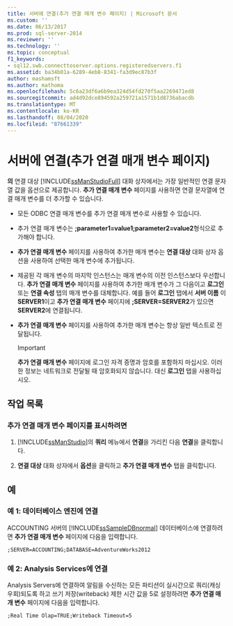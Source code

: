 ```yaml
---
title: 서버에 연결(추가 연결 매개 변수 페이지) | Microsoft 문서
ms.custom: ''
ms.date: 06/13/2017
ms.prod: sql-server-2014
ms.reviewer: ''
ms.technology: ''
ms.topic: conceptual
f1_keywords:
- sql12.swb.connecttoserver.options.registeredservers.f1
ms.assetid: ba34b01a-6289-4eb8-8341-fa3d9ec87b3f
author: mashamsft
ms.author: mathoma
ms.openlocfilehash: 5c6a23df6a6b9ea324d54fd270f5aa2269471ed8
ms.sourcegitcommit: ad4d92dce894592a259721a1571b1d8736abacdb
ms.translationtype: MT
ms.contentlocale: ko-KR
ms.lasthandoff: 08/04/2020
ms.locfileid: "87661339"
---
```

# <a name="connect-to-server-additional-connection-parameters-page"></a>서버에 연결(추가 연결 매개 변수 페이지)
  **의** 연결 대상 [!INCLUDE[ssManStudioFull](../includes/ssmanstudiofull-md.md)] 대화 상자에서는 가장 일반적인 연결 문자열 값을 옵션으로 제공합니다. **추가 연결 매개 변수** 페이지를 사용하면 연결 문자열에 연결 매개 변수를 더 추가할 수 있습니다.  
  
-   모든 ODBC 연결 매개 변수를 추가 연결 매개 변수로 사용할 수 있습니다.  
  
-   추가 연결 매개 변수는 **;parameter1=value1;parameter2=value2**형식으로 추가해야 합니다.  
  
-   **추가 연결 매개 변수** 페이지를 사용하여 추가한 매개 변수는 **연결 대상** 대화 상자 옵션을 사용하여 선택한 매개 변수에 추가됩니다.  
  
-   제공된 각 매개 변수의 마지막 인스턴스는 매개 변수의 이전 인스턴스보다 우선합니다. **추가 연결 매개 변수** 페이지를 사용하여 추가한 매개 변수가 그 다음이고 **로그인** 또는 **연결 속성** 탭의 매개 변수를 대체합니다. 예를 들어 **로그인** 탭에서 **서버 이름** 이 **SERVER1**이고 **추가 연결 매개 변수** 페이지에 **;SERVER=SERVER2**가 있으면 **SERVER2**에 연결됩니다.  
  
-   **추가 연결 매개 변수** 페이지를 사용하여 추가한 매개 변수는 항상 일반 텍스트로 전달됩니다.  
  
    > [!IMPORTANT]  
    >  **추가 연결 매개 변수** 페이지에 로그인 자격 증명과 암호를 포함하지 마십시오. 이러한 정보는 네트워크로 전달될 때 암호화되지 않습니다. 대신 **로그인** 탭을 사용하십시오.  
  
## <a name="task-list"></a>작업 목록  
  
### <a name="to-show-the-additional-connection-parameters-page"></a>추가 연결 매개 변수 페이지를 표시하려면  
  
1.  [!INCLUDE[ssManStudio](../includes/ssmanstudio-md.md)]의 **쿼리** 메뉴에서 **연결**을 가리킨 다음 **연결**을 클릭합니다.  
  
2.  **연결 대상** 대화 상자에서 **옵션**을 클릭하고 **추가 연결 매개 변수** 탭을 클릭합니다.  
  
## <a name="examples"></a>예  
  
### <a name="example-a-connecting-to-the-database-engine"></a>예 1: 데이터베이스 엔진에 연결  
 ACCOUNTING 서버의 [!INCLUDE[ssSampleDBnormal](../includes/sssampledbnormal-md.md)] 데이터베이스에 연결하려면 **추가 연결 매개 변수** 페이지에 다음을 입력합니다.  
  
```  
;SERVER=ACCOUNTING;DATABASE=AdventureWorks2012  
```  
  
### <a name="example-b-connecting-to-analysis-services"></a>예 2: Analysis Services에 연결  
 Analysis Servers에 연결하여 알림을 수신하는 모든 파티션이 실시간으로 쿼리(캐싱 우회)되도록 하고 쓰기 저장(writeback) 제한 시간 값을 5로 설정하려면 **추가 연결 매개 변수** 페이지에 다음을 입력합니다.  
  
```  
;Real Time Olap=TRUE;Writeback Timeout=5  
```  
  
  
